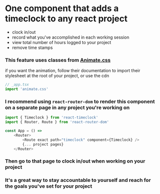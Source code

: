 # One component that adds a timeclock to any react project

- clock in/out
- record what you've accomplished in each working session
- view total number of hours logged to your project
- remove time stamps

### This feature uses classes from [Animate.css](https://animate.style)

if you want the animation, follow their documentation to import their stylesheet at the root of your project, or use the cdn

```javascript
// _app.tsx
import 'animate.css'
```

### I recommend using `react-router-dom` to render this component on a separate page in any project you're working on

```javascript
import { Timeclock } from 'react-timeclock'
import { Router, Route } from 'react-router-dom'

const App = () =>
    <Router>
        <Route exact path="timeclock" component={Timeclock} />
        {... project pages}
    </Router>
```

### Then go to that page to clock in/out when working on your project

### It's a great way to stay accountable to yourself and reach for the goals you've set for your project
